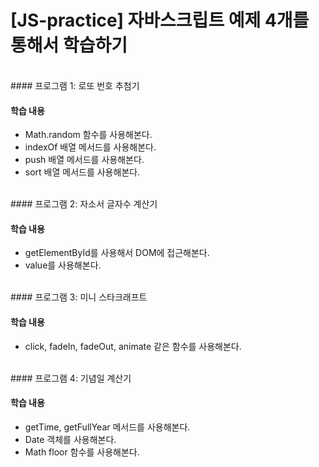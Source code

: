 # [JS-practice] 자바스크립트 예제 4개를 통해서 학습하기

<br>
#### 프로그램 1: 로또 번호 추첨기 

#### 학습 내용
- Math.random 함수를 사용해본다.
- indexOf 배열 메서드를 사용해본다. 
- push 배열 메서드를 사용해본다.
- sort 배열 메서드를 사용해본다.

<br>
#### 프로그램 2: 자소서 글자수 계산기

#### 학습 내용
- getElementById를 사용해서 DOM에 접근해본다.
- value를 사용해본다.

<br>
#### 프로그램 3: 미니 스타크래프트

#### 학습 내용
- click, fadeIn, fadeOut, animate 같은 함수를 사용해본다.

<br>
#### 프로그램 4: 기념일 계산기

#### 학습 내용
- getTime, getFullYear 메서드를 사용해본다.
- Date 객체를 사용해본다.
- Math floor 함수를 사용해본다.
